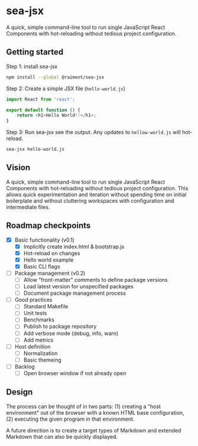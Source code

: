 # sea-jsx

A quick, simple command-line tool to run single JavaScript React Components with hot-reloading without tedious project configuration.

## Getting started

Step 1: install sea-jsx

```bash
npm install --global @raiment/sea-jsx
```

Step 2: Create a simple JSX file (`hello-world.js`)

```javascript
import React from 'react';

export default function () {
    return <h1>Hello World!!</h1>;
}
```

Step 3: Run sea-jsx see the output.  Any updates to `hellow-world.js` will hot-reload.

```bash
sea-jsx hello-world.js
```


## Vision

A quick, simple command-line tool to run single JavaScript React Components with hot-reloading without tedious project configuration.  This allows quick experimentation and iteration without spending time on initial boilerplate and without cluttering workspaces with configuration and intermediate files.

## Roadmap checkpoints

* [x] Basic functionality (v0.1)
    * [x] Implicitly create index.html & bootstrap.js
    * [x] Hot-reload on changes
    * [x] Hello world example
    * [x] Basic CLI flags
* [ ] Package management (v0.2)
    * [ ] Allow "front-matter" comments to define package versions
    * [ ] Load latest version for unspecified packages
    * [ ] Document package management process
* [ ] Good practices
    * [ ] Standard Makefile
    * [ ] Unit tests
    * [ ] Benchmarks
    * [ ] Publish to package repository
    * [ ] Add verbose mode (debug, info, warn)
    * [ ] Add metrics
* [ ] Host definition
    * [ ] Normalization
    * [ ] Basic themeing
* [ ] Backlog
    * [ ] Open browser window if not already open

## Design

The process can be thought of in two parts: (1) creating a "host environment" out of the browser with a known HTML base configuration, (2) executing the given program in that environment.

A future direction is to create a target types of Markdown and extended Markdown that can also be quickly displayed.